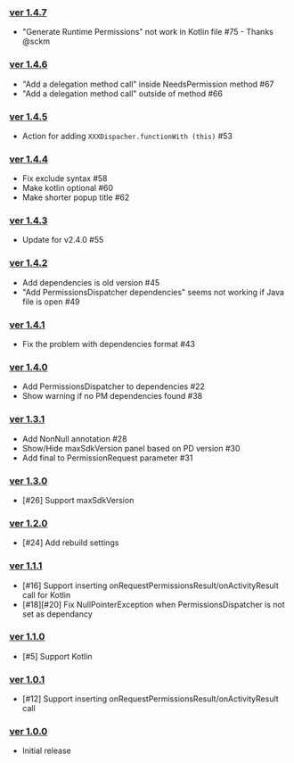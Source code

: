 ### [ver 1.4.7](https://github.com/shiraji/permissions-dispatcher-plugin/releases/tag/1.4.7)

* "Generate Runtime Permissions" not work in Kotlin file #75 - Thanks @sckm

### [ver 1.4.6](https://github.com/shiraji/permissions-dispatcher-plugin/releases/tag/1.4.6)

* "Add a delegation method call" inside NeedsPermission method #67
* "Add a delegation method call" outside of method #66

### [ver 1.4.5](https://github.com/shiraji/permissions-dispatcher-plugin/releases/tag/1.4.5)

* Action for adding `XXXDispacher.functionWith (this)` #53

### [ver 1.4.4](https://github.com/shiraji/permissions-dispatcher-plugin/releases/tag/1.4.4)

* Fix exclude syntax #58
* Make kotlin optional #60
* Make shorter popup title #62

### [ver 1.4.3](https://github.com/shiraji/permissions-dispatcher-plugin/releases/tag/1.4.3)

* Update for v2.4.0 #55

### [ver 1.4.2](https://github.com/shiraji/permissions-dispatcher-plugin/releases/tag/1.4.2)

* Add dependencies is old version #45
* "Add PermissionsDispatcher dependencies" seems not working if Java file is open #49

### [ver 1.4.1](https://github.com/shiraji/permissions-dispatcher-plugin/releases/tag/1.4.1)

* Fix the problem with dependencies format #43

### [ver 1.4.0](https://github.com/shiraji/permissions-dispatcher-plugin/releases/tag/1.4.0)

* Add PermissionsDispatcher to dependencies #22
* Show warning if no PM dependencies found #38

### [ver 1.3.1](https://github.com/shiraji/permissions-dispatcher-plugin/releases/tag/1.3.1)

* Add NonNull annotation #28
* Show/Hide maxSdkVersion panel based on PD version #30
* Add final to PermissionRequest parameter #31

### [ver 1.3.0](https://github.com/shiraji/permissions-dispatcher-plugin/releases/tag/1.3.0)

* [#26] Support maxSdkVersion

### [ver 1.2.0](https://github.com/shiraji/permissions-dispatcher-plugin/releases/tag/v1.2.0)

* [#24] Add rebuild settings

### [ver 1.1.1](https://github.com/shiraji/permissions-dispatcher-plugin/releases/tag/v1.1.1)

* [#16] Support inserting onRequestPermissionsResult/onActivityResult call for Kotlin
* [#18][#20] Fix NullPointerException when PermissionsDispatcher is not set as dependancy

### [ver 1.1.0](https://github.com/shiraji/permissions-dispatcher-plugin/releases/tag/v1.1.0)

* [#5] Support Kotlin

### [ver 1.0.1](https://github.com/shiraji/permissions-dispatcher-plugin/releases/tag/v1.0.1)

* [#12] Support inserting onRequestPermissionsResult/onActivityResult call

### [ver 1.0.0](https://github.com/shiraji/permissions-dispatcher-plugin/releases/tag/v1.0.0)

* Initial release
